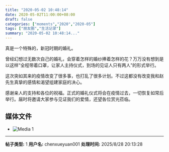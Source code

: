 ```yaml
---
title: "2020-05-02 10:48:14"
date: 2020-05-02T11:00:00+08:00
draft: false
categories: ["moments","2020","2020-05"]
tags: ["朋友圈","生活记录"]
summary: "2020-05-02 10:48:14..."
---
```


真是一个特殊的，新冠时期的婚礼。

曾经幻想过无数次自己的婚礼，会穿着怎样的婚纱捧着怎样的花？万万没有想到是以这样“全程带着口罩，让家人主持仪式，到场的见证人只有两人”的形式举行。

这次突如其来的疫情改变了很多事，也打乱了很多计划。不过这都没有改变我和赵先生真挚的感情和渴望组建家庭的决心。

感谢亲人的支持和各位的祝福。正式的婚礼仪式将会在疫情过去，一切恢复如常后举行。届时将邀请大家参与见证我们的爱情，还望各位赏光莅临。

## 媒体文件

- ![Media 1](/Moments/photos/2020-05-02/202005021048140.jpg)

---

**帖子类型:** 1
**用户名:** chenxueyuan001
**处理时间:** 2025/8/28 20:13:28